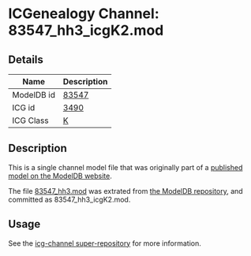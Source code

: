 # ICGenealogy Channel: 83547\_hh3\_icgK2.mod

## Details

Name | Description
---- | -----------
ModelDB id | [83547](http://senselab.med.yale.edu/ModelDB/ShowModel.cshtml?model=83547)
ICG id | [3490](http://icg.neurotheory.ox.ac.uk/channels/1/3490)
ICG Class | [K](http://icg.neurotheory.ox.ac.uk/channels/1)

## Description

This is a single channel model file that was originally part of a [published model on the ModelDB website](http://senselab.med.yale.edu/mModelDB/ShowModel.cshtml?model=83547).

The file [83547\_hh3.mod](83547_hh3_icgK2.mod) was extrated from [the ModelDB repository](http://senselab.med.yale.edu/ModelDB/ShowModel.cshtml?model=83547), and committed as 83547\_hh3\_icgK2.mod.

## Usage

See the [icg-channel super-repository](https://github.com/icgenealogy/icg-channels) for more information.